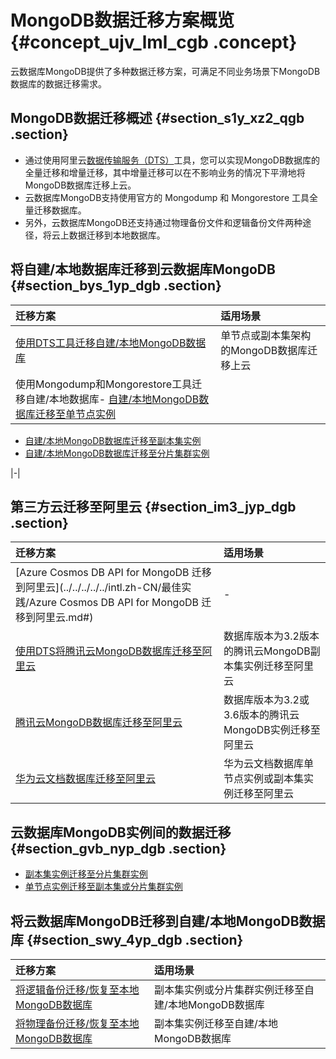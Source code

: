 # MongoDB数据迁移方案概览 {#concept_ujv_lml_cgb .concept}

云数据库MongoDB提供了多种数据迁移方案，可满足不同业务场景下MongoDB数据库的数据迁移需求。

## MongoDB数据迁移概述 {#section_s1y_xz2_qgb .section}

-   通过使用阿里云[数据传输服务（DTS）](https://www.alibabacloud.com/help/zh/doc-detail/26592.htm)工具，您可以实现MongoDB数据库的全量迁移和增量迁移，其中增量迁移可以在不影响业务的情况下平滑地将MongoDB数据库迁移上云。
-   云数据库MongoDB支持使用官方的 Mongodump 和 Mongorestore 工具全量迁移数据库。
-   另外，云数据库MongoDB还支持通过物理备份文件和逻辑备份文件两种途径，将云上数据迁移到本地数据库。

## 将自建/本地数据库迁移到云数据库MongoDB {#section_bys_1yp_dgb .section}

|迁移方案|适用场景|
|:---|:---|
|[使用DTS工具迁移自建/本地MongoDB数据库](../../../../../intl.zh-CN/副本集快速入门/数据迁移/使用DTS工具迁移MongoDB自建数据库上云.md#)|单节点或副本集架构的MongoDB数据库迁移上云|
|使用Mongodump和Mongorestore工具迁移自建/本地数据库-   [自建/本地MongoDB数据库迁移至单节点实例](../../../../../intl.zh-CN/单节点快速入门/数据迁移/使用MongoDB工具迁移自建数据库上云.md#)
-   [自建/本地MongoDB数据库迁移至副本集实例](../../../../../intl.zh-CN/副本集快速入门/数据迁移/使用MongoDB工具迁移自建数据库上云.md#)
-   [自建/本地MongoDB数据库迁移至分片集群实例](../../../../../intl.zh-CN/分片集群快速入门/数据迁移/使用MongoDB工具迁移自建数据库上云.md#)

|-|

## 第三方云迁移至阿里云 {#section_im3_jyp_dgb .section}

|迁移方案|适用场景|
|:---|:---|
|[Azure Cosmos DB API for MongoDB 迁移到阿里云](../../../../../intl.zh-CN/最佳实践/Azure Cosmos DB API for MongoDB 迁移到阿里云.md#)|-|
|[使用DTS将腾讯云MongoDB数据库迁移至阿里云](intl.zh-CN/用户指南/数据迁移/第三方云迁移到阿里云/使用DTS将腾讯云MongoDB数据库迁移至阿里云.md#)|数据库版本为3.2版本的腾讯云MongoDB副本集实例迁移至阿里云|
|[腾讯云MongoDB数据库迁移至阿里云](intl.zh-CN/用户指南/数据迁移/第三方云迁移到阿里云/腾讯云MongoDB数据库迁移至阿里云.md#)|数据库版本为3.2或3.6版本的腾讯云MongoDB实例迁移至阿里云|
|[华为云文档数据库迁移至阿里云](intl.zh-CN/用户指南/数据迁移/第三方云迁移到阿里云/华为云文档数据库迁移至阿里云.md#)|华为云文档数据库单节点实例或副本集实例迁移至阿里云|

## 云数据库MongoDB实例间的数据迁移 {#section_gvb_nyp_dgb .section}

-   [副本集实例迁移至分片集群实例](intl.zh-CN/用户指南/数据迁移/MongoDB实例间迁移/副本集实例迁移至分片集群实例.md#)
-   [单节点实例迁移至副本集或分片集群实例](intl.zh-CN/用户指南/数据迁移/MongoDB实例间迁移/单节点实例迁移至副本集或分片集群实例.md#)

## 将云数据库MongoDB迁移到自建/本地MongoDB数据库 {#section_swy_4yp_dgb .section}

|迁移方案|适用场景|
|:---|:---|
|[将逻辑备份迁移/恢复至本地MongoDB数据库](intl.zh-CN/用户指南/数据恢复/逻辑备份恢复至自建数据库.md#)|副本集实例或分片集群实例迁移至自建/本地MongoDB数据库|
|[将物理备份迁移/恢复至本地MongoDB数据库](intl.zh-CN/用户指南/数据恢复/物理备份恢复至自建数据库/将MongoDB物理备份文件恢复至自建数据库.md#)|副本集实例迁移至自建/本地MongoDB数据库|

